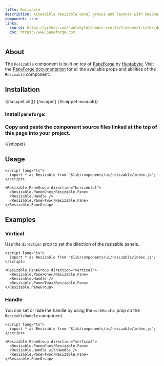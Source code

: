 ```yaml
---
title: Resizable
description: Accessible resizable panel groups and layouts with keyboard support.
component: true
links:
  source: https://github.com/huntabyte/shadcn-svelte/tree/next/sites/docs/src/lib/registry/ui/resizable
  doc: https://www.paneforge.com
---
```


<script>
	import { ComponentPreview, PMAddComp, PMInstall, Step, Steps, InstallTabs } from '$lib/components/docs'
</script>

<ComponentPreview name="resizable-demo">

<div></div>

</ComponentPreview>

## About

The `Resizable` component is built on top of [PaneForge](https://github.com/svecosystem/paneforge) by [Huntabyte](https://github.com/huntabyte). Visit the [PaneForge documentation](https://paneforge.com) for all the available props and abilities of the `Resizable` component.

## Installation

<InstallTabs>
{#snippet cli()}
<PMAddComp name="resizable" />
{/snippet}
{#snippet manual()}
<Steps>

### Install `paneforge`:

<PMInstall command="paneforge@next -D" />

### Copy and paste the component source files linked at the top of this page into your project.

</Steps>
{/snippet}
</InstallTabs>

## Usage

```svelte
<script lang="ts">
  import * as Resizable from "$lib/components/ui/resizable/index.js";
</script>

<Resizable.PaneGroup direction="horizontal">
  <Resizable.Pane>One</Resizable.Pane>
  <Resizable.Handle />
  <Resizable.Pane>Two</Resizable.Pane>
</Resizable.PaneGroup>
```

## Examples

### Vertical

Use the `direction` prop to set the direction of the resizable panels.

<ComponentPreview name="resizable-vertical">

<div></div>

</ComponentPreview>

```svelte showLineNumbers {5}
<script lang="ts">
  import * as Resizable from "$lib/components/ui/resizable/index.js";
</script>

<Resizable.PaneGroup direction="vertical">
  <Resizable.Pane>One</Resizable.Pane>
  <Resizable.Handle />
  <Resizable.Pane>Two</Resizable.Pane>
</Resizable.PaneGroup>
```

### Handle

You can set or hide the handle by using the `withHandle` prop on the `ResizableHandle` component.

<ComponentPreview name="resizable-handle">

<div></div>

</ComponentPreview>

```svelte showLineNumbers {7}
<script lang="ts">
  import * as Resizable from "$lib/components/ui/resizable/index.js";
</script>

<Resizable.PaneGroup direction="vertical">
  <Resizable.Pane>One</Resizable.Pane>
  <Resizable.Handle withHandle />
  <Resizable.Pane>Two</Resizable.Pane>
</Resizable.PaneGroup>
```
